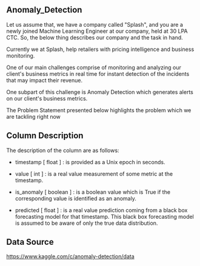 ## Anomaly_Detection

Let us assume that, we have a company called "Splash", and you are a newly joined Machine Learning Engineer at our company, held at 30 LPA CTC. So, the below thing describes our company and the task in hand.

Currently we at Splash, help retailers with pricing intelligence and business monitoring.

One of our main challenges comprise of monitoring and analyzing our client's business metrics in real time for instant detection of the incidents that may impact their revenue.

One subpart of this challenge is Anomaly Detection which generates alerts on our client's business metrics.

The Problem Statement presented below highlights the problem which we are tackling right now

## Column Description
The description of the column are as follows:

* timestamp [ float ] : is provided as a Unix epoch in seconds.

* value [ int ] : is a real value measurement of some metric at the timestamp.

* is_anomaly [ boolean ] : is a boolean value which is True if the corresponding value is identified as an anomaly.

* predicted [ float ] : is a real value prediction coming from a black box forecasting model for that timestamp. This black box forecasting model is assumed to be aware of only the true data distribution.

## Data Source

https://www.kaggle.com/c/anomaly-detection/data
